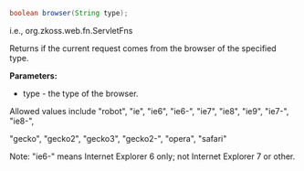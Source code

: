 ``` java
boolean browser(String type);
```

  
i.e.,
<javadoc method="isBrowser(java.lang.String)">org.zkoss.web.fn.ServletFns</javadoc>

Returns if the current request comes from the browser of the specified
type.

**Parameters:**

- type - the type of the browser.

  
Allowed values include "robot", "ie", "ie6", "ie6-", "ie7", "ie8",
"ie9", "ie7-", "ie8-",

"gecko", "gecko2", "gecko3", "gecko2-", "opera", "safari"

Note: "ie6-" means Internet Explorer 6 only; not Internet Explorer 7 or
other.


